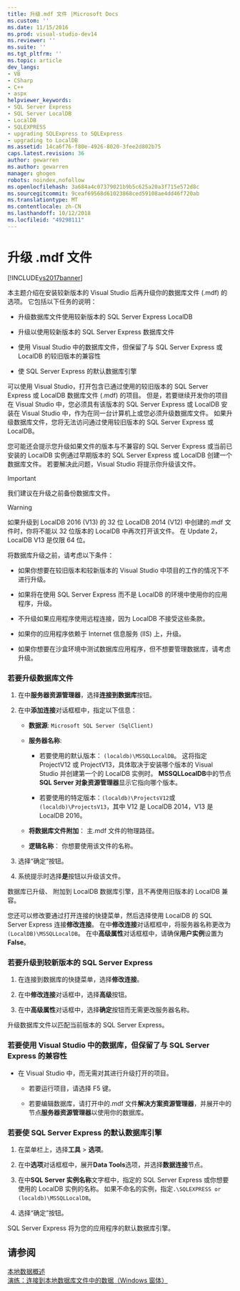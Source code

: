```yaml
---
title: 升级.mdf 文件 |Microsoft Docs
ms.custom: ''
ms.date: 11/15/2016
ms.prod: visual-studio-dev14
ms.reviewer: ''
ms.suite: ''
ms.tgt_pltfrm: ''
ms.topic: article
dev_langs:
- VB
- CSharp
- C++
- aspx
helpviewer_keywords:
- SQL Server Express
- SQL Server LocalDB
- LocalDB
- SQLEXPRESS
- upgrading SQLExpress to SQLExpress
- upgrading to LocalDB
ms.assetid: 14ca6f76-f80e-4926-8020-3fee2d802b75
caps.latest.revision: 36
author: gewarren
ms.author: gewarren
manager: ghogen
robots: noindex,nofollow
ms.openlocfilehash: 3a684a4c07379021b9b5c625a20a3f715e572d8c
ms.sourcegitcommit: 9ceaf69568d61023868ced59108ae4dd46f720ab
ms.translationtype: MT
ms.contentlocale: zh-CN
ms.lasthandoff: 10/12/2018
ms.locfileid: "49298111"
---
```

# <a name="upgrade-mdf-files"></a>升级 .mdf 文件
[!INCLUDE[vs2017banner](../includes/vs2017banner.md)]

  
本主题介绍在安装较新版本的 Visual Studio 后再升级你的数据库文件 (.mdf) 的选项。 它包括以下任务的说明：  
  
-   升级数据库文件使用较新版本的 SQL Server Express LocalDB  
  
-   升级以使用较新版本的 SQL Server Express 数据库文件  
  
-   使用 Visual Studio 中的数据库文件，但保留了与 SQL Server Express 或 LocalDB 的较旧版本的兼容性  
  
-   使 SQL Server Express 的默认数据库引擎  
  
 可以使用 Visual Studio，打开包含已通过使用的较旧版本的 SQL Server Express 或 LocalDB 数据库文件 (.mdf) 的项目。 但是，若要继续开发你的项目在 Visual Studio 中，您必须具有该版本的 SQL Server Express 或 LocalDB 安装在 Visual Studio 中，作为在同一台计算机上或您必须升级数据库文件。 如果升级数据库文件，您将无法访问通过使用较旧版本的 SQL Server Express 或 LocalDB。  
  
 您可能还会提示您升级如果文件的版本与不兼容的 SQL Server Express 或当前已安装的 LocalDB 实例通过早期版本的 SQL Server Express 或 LocalDB 创建一个数据库文件。 若要解决此问题，Visual Studio 将提示你升级该文件。  
  
> [!IMPORTANT]
>  我们建议在升级之前备份数据库文件。  
  
> [!WARNING]
>  如果升级到 LocalDB 2016 (V13) 的 32 位 LocalDB 2014 (V12) 中创建的.mdf 文件时，你将不能以 32 位版本的 LocalDB 中再次打开该文件。  在 Update 2，LocalDB V13 是仅限 64 位。  
  
 将数据库升级之前，请考虑以下条件：  
  
-   如果你想要在较旧版本和较新版本的 Visual Studio 中项目的工作的情况下不进行升级。  
  
-   如果将在使用 SQL Server Express 而不是 LocalDB 的环境中使用你的应用程序，升级。  
  
-   不升级如果应用程序使用远程连接，因为 LocalDB 不接受这些条款。  
  
-   如果你的应用程序依赖于 Internet 信息服务 (IIS) 上，升级。  
  
-   如果你想要在沙盒环境中测试数据库应用程序，但不想要管理数据库，请考虑升级。  
  
### <a name="to-upgrade-a-database-file"></a>若要升级数据库文件  
  
1.  在中**服务器资源管理器**，选择**连接到数据库**按钮。  
  
2.  在中**添加连接**对话框框中，指定以下信息：  
  
    -   **数据源**: `Microsoft SQL Server (SqlClient)`  
  
    -   **服务器名称**:  
  
        -   若要使用的默认版本： `(localdb)\MSSQLLocalDB`。  这将指定 ProjectV12 或 ProjectV13，具体取决于安装哪个版本的 Visual Studio 并创建第一个的 LocalDB 实例时。 **MSSQLLocalDB**中的节点**SQL Server 对象资源管理器**显示它指向哪个版本。  
  
        -   若要使用的特定版本：`(localdb)\ProjectsV12`或`(localdb)\ProjectsV13`，其中 V12 是 LocalDB 2014，V13 是 LocalDB 2016。  
  
    -   **将数据库文件附加**： 主.mdf 文件的物理路径。  
  
    -   **逻辑名称**： 你想要使用该文件的名称。  
  
3.  选择“确定”按钮。  
  
4.  系统提示时选择**是**按钮以升级该文件。  
  
 数据库已升级、 附加到 LocalDB 数据库引擎，且不再使用旧版本的 LocalDB 兼容。  
  
 您还可以修改要通过打开连接的快捷菜单，然后选择使用 LocalDB 的 SQL Server Express 连接**修改连接**。 在中**修改连接**对话框框中，将服务器名称更改为`(LocalDB)\MSSQLLocalDB`。 在中**高级属性**对话框框中，请确保**用户实例**设置为**False**。  
  
### <a name="to-upgrade-to-a-newer-version-of-sql-server-express"></a>若要升级到较新版本的 SQL Server Express  
  
1.  在连接到数据库的快捷菜单，选择**修改连接**。  
  
2.  在中**修改连接**对话框中，选择**高级**按钮。  
  
3.  在中**高级属性**对话框中，选择**确定**按钮而无需更改服务器名称。  
  
 升级数据库文件以匹配当前版本的 SQL Server Express。  
  
### <a name="to-work-with-the-database-in-visual-studio-but-retain-compatibility-with-sql-server-express"></a>若要使用 Visual Studio 中的数据库，但保留了与 SQL Server Express 的兼容性  
  
-   在 Visual Studio 中，而无需对其进行升级打开的项目。  
  
    -   若要运行项目，请选择 F5 键。  
  
    -   若要编辑数据库，请打开中的.mdf 文件**解决方案资源管理器**，并展开中的节点**服务器资源管理器**以使用你的数据库。  
  
### <a name="to-make-sql-server-express-the-default-database-engine"></a>若要使 SQL Server Express 的默认数据库引擎  
  
1.  在菜单栏上，选择**工具** > **选项**。  
  
2.  在中**选项**对话框框中，展开**Data Tools**选项，并选择**数据连接**节点。  
  
3.  在中**SQL Server 实例名称**文字框中，指定的 SQL Server Express 或你想要使用的 LocalDB 实例的名称。 如果不命名的实例，指定`.\SQLEXPRESS or (localdb)\MSSQLLocalDB`。  
  
4.  选择“确定”按钮。  
  
 SQL Server Express 将为您的应用程序的默认数据库引擎。  
  
## <a name="see-also"></a>请参阅  
 [本地数据概述](../data-tools/local-data-overview.md)   
 [演练：连接到本地数据库文件中的数据（Windows 窗体）](../data-tools/walkthrough-connecting-to-data-in-a-local-database-file-windows-forms.md)

